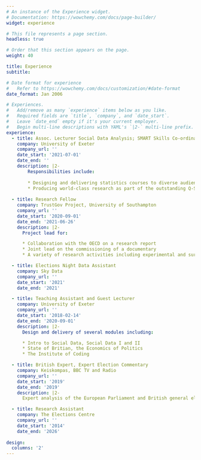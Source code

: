 ```yaml
---
# An instance of the Experience widget.
# Documentation: https://wowchemy.com/docs/page-builder/
widget: experience

# This file represents a page section.
headless: true

# Order that this section appears on the page.
weight: 40

title: Experience
subtitle:

# Date format for experience
#   Refer to https://wowchemy.com/docs/customization/#date-format
date_format: Jan 2006

# Experiences.
#   Add/remove as many `experience` items below as you like.
#   Required fields are `title`, `company`, and `date_start`.
#   Leave `date_end` empty if it's your current employer.
#   Begin multi-line descriptions with YAML's `|2-` multi-line prefix.
experience:
  - title: Assoc. Lecturer Social Data Analysis; SMART Skills Co-ordinator
    company: University of Exeter
    company_url: ''
    date_start: '2021-07-01'
    date_end: ''
    description: |2-
        Responsibilities include:
        
        * Designing and delivering statistics courses to diverse audiences
        * Producing world-class research as part of the outstanding Q-Step Centre and Politics department
        
  - title: Research Fellow
    company: TrustGov Project, University of Southampton
    company_url: ''
    date_start: '2020-09-01'
    date_end: '2021-06-26'
    description: |2-
      Project lead for:

      * Collaboration with the OECD on a research report
      * Joint lead on the commissioning of a documentary
      * A variety of research activities including experimental and survey design

  - title: Elections Night Data Assistant
    company: Sky Data
    company_url: ''
    date_start: '2021'
    date_end: '2021'

  - title: Teaching Assistant and Guest Lecturer
    company: University of Exeter
    company_url: ''
    date_start: '2018-02-14'
    date_end: '2020-09-01'
    description: |2-
      Design and delivery of several modules including:

      * Intro to Social Data, Social Data I and II
      * State of Britian, the Economics of Politics
      * The Institute of Coding

  - title: British Expert, Expert Election Commentary
    company: Keiskompas, BBC TV and Radio
    company_url: ''
    date_start: '2019'
    date_end: '2019'
    description: |2-
      Expert analysis of the European Parliament and British general elections.

  - title: Research Assistant
    company: The Elections Centre
    company_url: ''
    date_start: '2014'
    date_end: '2026'
      
design:
  columns: '2'
---
```

